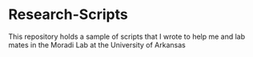 # Research-Scripts
This repository holds a sample of scripts that I wrote to help me and lab mates in the Moradi Lab at the University of Arkansas
